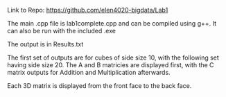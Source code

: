 Link to Repo: https://github.com/elen4020-bigdata/Lab1

The main .cpp file is lab1complete.cpp and can be compiled using g++. 
It can also be run with the included .exe

The output is in Results.txt

The first set of outputs are for cubes of side size 10, with the following set having side size 20.
The A and B matricies are displayed first, with the C matrix outputs for Addition and Multiplication afterwards.

Each 3D matrix is displayed from the front face to the back face.